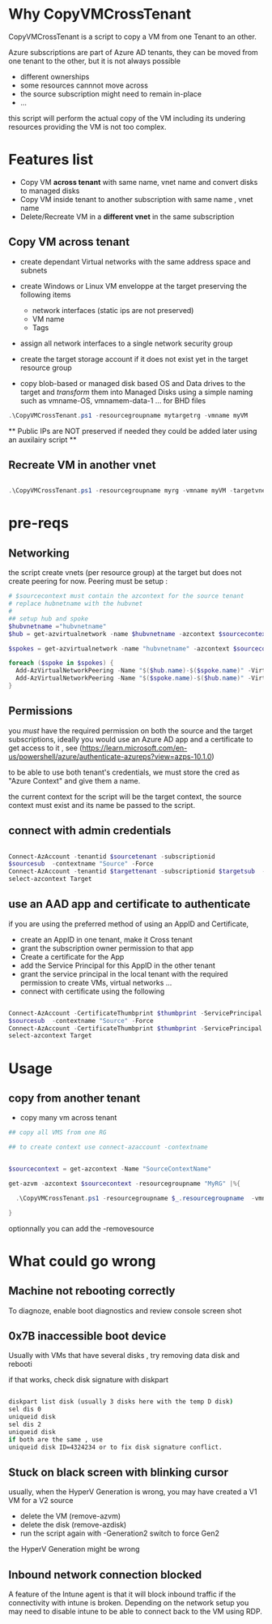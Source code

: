 # Why CopyVMCrossTenant

CopyVMCrossTenant is a script to copy a VM from one Tenant to an other.

Azure subscriptions are part of Azure AD tenants, they can be moved from one tenant to the other, but it is not always possible

- different ownerships
- some resources cannnot move across
- the source subscription might need to remain in-place
- ...

this script will perform the actual copy of the VM including its undering resources providing the VM is not too complex.

# Features list
- Copy VM **across tenant** with same name, vnet name and convert disks to managed disks
- Copy VM inside tenant to another subscription with same name , vnet name 
- Delete/Recreate VM in a **different vnet**  in the same subscription


## Copy VM across tenant

- create dependant Virtual networks with the same address space and subnets
- create Windows or Linux VM  enveloppe at the target preserving the following items
  - network interfaces (static ips are not preserved)
  - VM name
  - Tags

- assign all network interfaces to a single network security group
- create the target storage account if it does not exist yet in the target resource group
- copy blob-based or managed disk based OS and Data drives to the target and *transform* them into Managed Disks using a simple naming such as vmname-OS, vmnamem-data-1 ... for BHD files

``` powershell
.\CopyVMCrossTenant.ps1 -resourcegroupname mytargetrg -vmname myVM 

```


** Public IPs are NOT preserved if needed they could be added later using an auxilairy script **



## Recreate VM in another vnet
``` powershell

.\CopyVMCrossTenant.ps1 -resourcegroupname myrg -vmname myVM -targetvnet vnetxxx  -samesubscription

```

# pre-reqs


## Networking
the script create vnets (per resource group) at the target but does not create peering for now.
Peering must be setup :

``` powershell
# $sourcecontext must contain the azcontext for the source tenant
# replace hubnetname with the hubvnet 
# 
## setup hub and spoke 
$hubvnetname ="hubvnetname"
$hub = get-azvirtualnetwork -name $hubvnetname -azcontext $sourcecontext

$spokes = get-azvirtualnetwork -name "hubvnetname" -azcontext $sourcecontext |%{ $_.Name -ne $hubvnetname }

foreach ($spoke in $spokes) { 
  Add-AzVirtualNetworkPeering -Name "$($hub.name)-$($spoke.name)" -VirtualNetwork $hub -RemoteVirtualNetworkId $spoke.Id  -AllowGatewayTransit  
  Add-AzVirtualNetworkPeering -Name "$($spoke.name)-$($hub.name)" -VirtualNetwork $spoke -RemoteVirtualNetworkId $hub.Id  -UseRemoteGateways -AllowForwardedTraffic 
}

```

## Permissions
you *must* have the required permission on both the source and the target subscriptions, ideally you would use an Azure AD app and a certificate to get access to it , see (<https://learn.microsoft.com/en-us/powershell/azure/authenticate-azureps?view=azps-10.1.0>)

to be able to use both tenant's credentials, we must store the cred as "Azure Context" and give them a name.

the current context for the script will be the target context, the source context must exist and its name be passed to the script.

## connect with admin credentials


``` powershell

Connect-AzAccount -tenantid $sourcetenant -subscriptionid
$sourcesub  -contextname "Source" -Force
Connect-AzAccount -tenantid $targettenant -subscriptionid $targetsub  -contextname "Target" -Force
select-azcontext Target

```
## use an AAD app and certificate to authenticate

if you are using the preferred method of using an AppID and Certificate,
- create an AppID in one tenant, make it Cross tenant
- grant the subscription owner permission to that app
- Create a certificate for the App
- add the Service Principal for this AppID in the other tenant
- grant the service principal in the local tenant with the required permission to create VMs, virtual networks  ...
- connect with certificate using the following

``` powershell

Connect-AzAccount -CertificateThumbprint $thumbprint -ServicePrincipal -tenantid $sourcetenant -subscriptionid
$sourcesub  -contextname "Source" -Force
Connect-AzAccount -CertificateThumbprint $thumbprint -ServicePrincipal -tenantid $targettenant -subscriptionid $targetsub  -contextname "Target" -Force
select-azcontext Target

```
# Usage
## copy from another tenant

- copy many vm across tenant
``` powershell
## copy all VMS from one RG

## to create context use connect-azaccount -contextname


$sourcecontext = get-azcontext -Name "SourceContextName"

get-azvm -azcontext $sourcecontext -resourcegroupname "MyRG" |%{

  .\CopyVMCrossTenant.ps1 -resourcegroupname $_.resourcegroupname  -vmname $_.name -sourcecontext $sourcecontext

}

```

optionnally you can add the -removesource



#  What could go wrong

## Machine not rebooting correctly
To diagnoze, enable boot diagnostics and review console screen shot

##  0x7B inaccessible boot device

Usually with VMs that have several disks , try removing data disk and rebooti

if that works, check disk signature with diskpart

``` cmd

diskpart list disk (usually 3 disks here with the temp D disk)
sel dis 0 
uniqueid disk
sel dis 2
uniqueid disk
if both are the same , use
uniqueid disk ID=4324234 or to fix disk signature conflict.

``` 
##  Stuck on black screen with blinking cursor

usually, when the HyperV Generation is wrong, you may have created a V1 VM for a V2 source
- delete the VM (remove-azvm)
- delete the disk (remove-azdisk)
- run the script again with -Generation2 switch to force Gen2




the HyperV Generation might be wrong
## Inbound network connection blocked

A feature of the Intune agent is that it will block inbound traffic if the connectivity with intune is broken. 
Depending on the network setup you may need to disable intune to be able to connect back to the VM using RDP.
